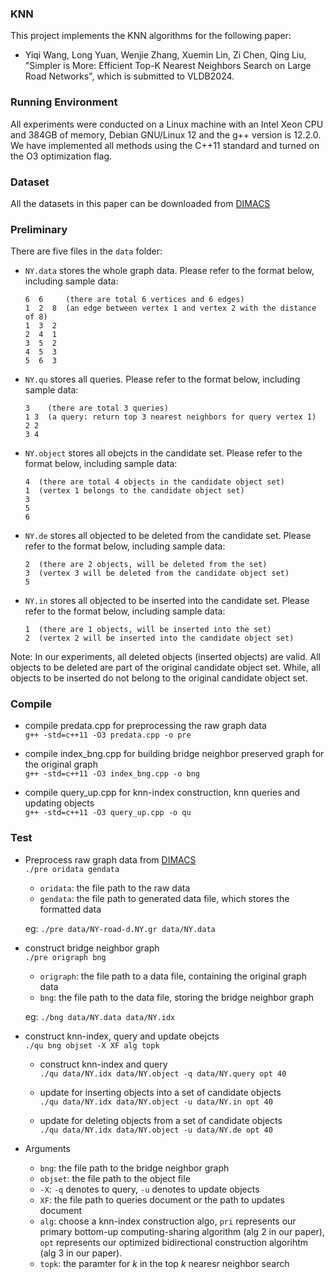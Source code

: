 ### KNN
This project implements the KNN algorithms for the following paper:
* Yiqi Wang, Long Yuan,  Wenjie Zhang, Xuemin Lin, Zi Chen, Qing Liu, "Simpler is More: Efficient Top-K Nearest Neighbors Search on Large Road Networks", which is submitted to VLDB2024.

### Running Environment

All experiments were conducted on a Linux machine with an Intel Xeon CPU and 384GB of memory, Debian GNU/Linux 12 and the g++ version is 12.2.0. We have implemented all methods using the C++11 standard and turned on the O3 optimization flag.

### Dataset

All the datasets in this paper can be downloaded from [DIMACS](http://www.diag.uniroma1.it/~challenge9/download.shtml) 

### Preliminary
There are five files in the `data` folder: <br>
 
* `NY.data` stores the whole graph data. Please refer to the format below, including sample data: <br>

  ```
  6  6     (there are total 6 vertices and 6 edges) 
  1  2  8  (an edge between vertex 1 and vertex 2 with the distance of 8)
  1  3  2
  2  4  1
  3  5  2
  4  5  3
  5  6  3
* `NY.qu` stores all queries.  Please refer to the format below, including sample data: <br>

  ```
  3    (there are total 3 queries)
  1 3  (a query: return top 3 nearest neighbors for query vertex 1)
  2 2
  3 4
* `NY.object` stores all obejcts in the candidate set.  Please refer to the format below, including sample data: <br>
  ```
  4  (there are total 4 objects in the candidate object set)
  1  (vertex 1 belongs to the candidate object set)
  3
  5
  6
* `NY.de` stores all objected to be deleted from the candidate set. Please refer to the format below, including sample data: <br>
  ```
  2  (there are 2 objects, will be deleted from the set)
  3  (vertex 3 will be deleted from the candidate object set)
  5
* `NY.in` stores all objected to be inserted into the candidate set. Please refer to the format below, including sample data: <br>
  ```
  1  (there are 1 objects, will be inserted into the set)
  2  (vertex 2 will be inserted into the candidate object set)
Note: In our experiments, all deleted objects (inserted objects) are valid. All objects to be deleted are part of the original candidate object set. While, all objects to be inserted do not belong to the original candidate object set.

### Compile

* compile predata.cpp for preprocessing the raw graph data <br>
  `g++ -std=c++11 -O3 predata.cpp -o pre`
  
* compile index_bng.cpp for building bridge neighbor preserved graph for the original graph <br>
  `g++ -std=c++11 -O3 index_bng.cpp -o bng`
  
* compile query_up.cpp for knn-index construction, knn queries and updating objects <br>
  `g++ -std=c++11 -O3 query_up.cpp -o qu`
  
### Test
* Preprocess raw graph data from [DIMACS](http://www.diag.uniroma1.it/~challenge9/download.shtml) <br>
  `./pre oridata gendata`  <br>
  * `oridata`: the file path to the raw data <br>
  * `gendata`: the file path to generated data file, which stores the formatted data <br>
  
  eg: `./pre data/NY-road-d.NY.gr data/NY.data` <br>
  
* construct bridge neighbor graph <br>
  `./pre origraph bng`  <br>
  * `origraph`: the file path to a data file, containing the original graph data <br>
  * `bng`: the file path to the data file, storing the bridge neighbor graph <br>
  
  eg: `./bng data/NY.data data/NY.idx` 
 
* construct knn-index, query and update obejcts <br>
  `./qu bng objset -X XF alg topk`
  
  * construct knn-index and query <br>
    `./qu data/NY.idx data/NY.object -q data/NY.query opt 40`
    
  * update for inserting objects into a set of candidate objects <br>
    `./qu data/NY.idx data/NY.object -u data/NY.in opt 40`
    
  * update for deleting objects from a set of candidate objects <br>
    `./qu data/NY.idx data/NY.object -u data/NY.de opt 40`

* Arguments
  * `bng`: the file path to the bridge neighbor graph
  * `objset`: the file path to the object file
  * `-X`: `-q` denotes to query, `-u` denotes to update objects
  * `XF`: the file path to queries document or the path to updates document
  * `alg`: choose a knn-index construction algo, `pri` represents our primary bottom-up computing-sharing algorithm (alg 2 in our paper), `opt` represents our optimized bidirectional construction algorihtm (alg 3 in our paper).
  * `topk`: the paramter for $k$ in the top $k$ nearesr neighbor search 

